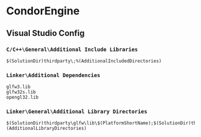 # CondorEngine

## Visual Studio Config
### `C/C++\General\Additional Include Libraries`
```
$(SolutionDir)thirdparty\;%(AdditionalIncludedDirectories)
```

### `Linker\Additional Dependencies`
```
glfw3.lib
glfw32s.lib
opengl32.lib
```

### `Linker\General\Additional Library Directories`
```
$(SolutionDir)thirdparty\glfw\lib\$(PlatformShortName);$(SolutionDir)thirdparty\glew\lib\$(PlatformShortName);%(AdditionalLibraryDirectories)
```
